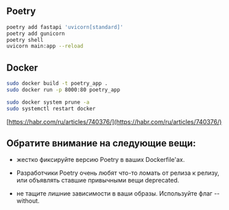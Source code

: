 ## Poetry


```bash
poetry add fastapi 'uvicorn[standard]'
poetry add gunicorn
poetry shell
uvicorn main:app --reload
```



## Docker

```bash
sudo docker build -t poetry_app .
sudo docker run -p 8000:80 poetry_app

sudo docker system prune -a
sudo systemctl restart docker

```


[https://habr.com/ru/articles/740376/](https://habr.com/ru/articles/740376/)


## Обратите внимание на следующие вещи:

* жестко фиксируйте версию Poetry в ваших Dockerfile'ах. 
* Разработчики Poetry очень любят что-то ломать от релиза к релизу, или объявлять ставшие привычными вещи deprecated.

* не тащите лишние зависимости в ваши образы. Используйте флаг --without.

